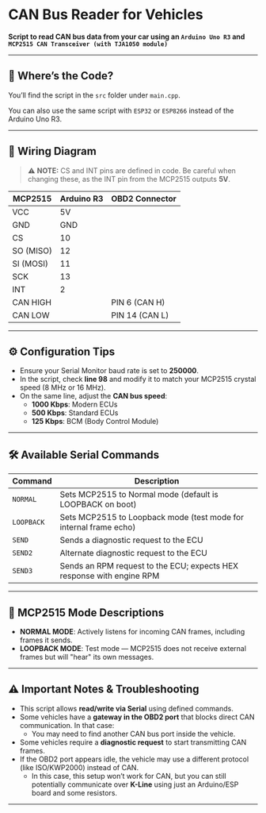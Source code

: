 # CAN Bus Reader for Vehicles
**Script to read CAN bus data from your car using an `Arduino Uno R3` and `MCP2515 CAN Transceiver (with TJA1050 module)`**

---

## 📁 Where’s the Code?
You’ll find the script in the `src` folder under `main.cpp`.

You can also use the same script with `ESP32` or `ESP8266` instead of the Arduino Uno R3.

---

## 🔌 Wiring Diagram

> ⚠️ **NOTE:** CS and INT pins are defined in code. Be careful when changing these, as the INT pin from the MCP2515 outputs **5V**.

| MCP2515     | Arduino R3 | OBD2 Connector         |
|-------------|------------|------------------------|
| VCC         | 5V         |                        |
| GND         | GND        |                        |
| CS          | 10         |                        |
| SO (MISO)   | 12         |                        |
| SI (MOSI)   | 11         |                        |
| SCK         | 13         |                        |
| INT         | 2          |                        |
| CAN HIGH    |            | PIN 6 (CAN H)          |
| CAN LOW     |            | PIN 14 (CAN L)         |

---

## ⚙️ Configuration Tips

- Ensure your Serial Monitor baud rate is set to **250000**.
- In the script, check **line 98** and modify it to match your MCP2515 crystal speed (8 MHz or 16 MHz).
- On the same line, adjust the **CAN bus speed**:
  - **1000 Kbps**: Modern ECUs
  - **500 Kbps**: Standard ECUs
  - **125 Kbps**: BCM (Body Control Module)

---

## 🛠️ Available Serial Commands

| Command    | Description                                                                 |
|------------|-----------------------------------------------------------------------------|
| `NORMAL`   | Sets MCP2515 to Normal mode (default is LOOPBACK on boot)                   |
| `LOOPBACK` | Sets MCP2515 to Loopback mode (test mode for internal frame echo)           |
| `SEND`     | Sends a diagnostic request to the ECU                                       |
| `SEND2`    | Alternate diagnostic request to the ECU                                     |
| `SEND3`    | Sends an RPM request to the ECU; expects HEX response with engine RPM       |

---

## 📘 MCP2515 Mode Descriptions

- **NORMAL MODE**: Actively listens for incoming CAN frames, including frames it sends.
- **LOOPBACK MODE**: Test mode — MCP2515 does not receive external frames but will "hear" its own messages.

---

## ⚠️ Important Notes & Troubleshooting

- This script allows **read/write via Serial** using defined commands.
- Some vehicles have a **gateway in the OBD2 port** that blocks direct CAN communication. In that case:
  - You may need to find another CAN bus port inside the vehicle.
- Some vehicles require a **diagnostic request** to start transmitting CAN frames.
- If the OBD2 port appears idle, the vehicle may use a different protocol (like ISO/KWP2000) instead of CAN.
  - In this case, this setup won’t work for CAN, but you can still potentially communicate over **K-Line** using just an Arduino/ESP board and some resistors.

---

